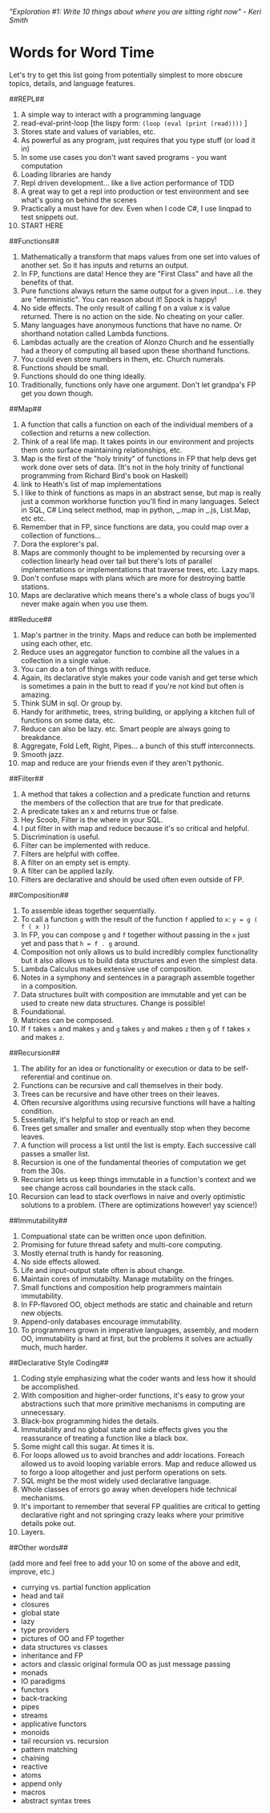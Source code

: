 
*"Exploration #1:  Write 10 things about where you are sitting right now" - Keri Smith*

# Words for Word Time #

Let's try to get this list going from potentially simplest to more obscure topics, details, and language features.

##REPL##
 
 1.  A simple way to interact with a programming language
 2.  read-eval-print-loop [the lispy form: `(loop (eval (print (read))))` ]
 3.  Stores state and values of variables, etc.
 4.  As powerful as any program, just requires that you type stuff (or load it in)
 5.  In some use cases you don't want saved programs - you want computation
 6.  Loading libraries are handy 
 7.  Repl driven development... like a live action performance of TDD
 8.  A great way to get a repl into production or test environment and see what's going on behind the scenes
 9.  Practically a must have for dev.  Even when I code C#, I use linqpad to test snippets out.
 10.  START HERE

##Functions##
 
 1.  Mathematically a transform that maps values from one set into values of another set.  So it has inputs and returns an output.
 2.  In FP, functions are data!  Hence they are "First Class" and have all the benefits of that.
 3.  Pure functions always return the same output for a given input... i.e. they are "eterministic".  You can reason about it!  Spock is happy!  
 4.  No side effects.  The only result of calling f on a value x is value returned.  There is no action on the side.  No cheating on your caller.  
 5.  Many languages have anonymous functions that have no name.  Or shorthand notation called Lambda functions.
 6.  Lambdas actually are the creation of Alonzo Church and he essentially had a theory of computing all based upon these shorthand functions.  
 7.  You could even store numbers in them, etc.  Church numerals.
 8.  Functions should be small.
 9.  Functions should do one thing ideally.
 10.  Traditionally, functions only have one argument.  Don't let grandpa's FP get you down though.
 
##Map##

 1.  A function that calls a function on each of the individual members of a collection and returns a new collection.
 2.  Think of a real life map.  It takes points in our environment and projects them onto surface maintaining relationships, etc.
 3.  Map is the first of the "holy trinity" of functions in FP that help devs get work done over sets of data.  (It's not in the holy trinity of functional programming from Richard Bird's book on Haskell)
 4.  link to Heath's list of map implementations
 5.  I like to think of functions as maps in an abstract sense, but map is really just a common workhorse function you'll find in many languages.  Select in SQL, C# Linq select method, map in python, _.map in _.js, List.Map, etc etc.
 6.  Remember that in FP, since functions are data, you could map over a collection of functions...
 7.  Dora the explorer's pal.
 8.  Maps are commonly thought to be implemented by recursing over a collection linearly head over tail but there's lots of parallel implementations or implementations that traverse trees, etc.  Lazy maps.
 9.  Don't confuse maps with plans which are more for destroying battle stations. 
 10.  Maps are declarative which means there's a whole class of bugs you'll never make again when you use them.

##Reduce##

 1.  Map's partner in the trinity.  Maps and reduce can both be implemented using each other, etc.
 2.  Reduce uses an aggregator function to combine all the values in a collection in a single value.
 3.  You can do a ton of things with reduce.  
 4.  Again, its declarative style makes your code vanish and get terse which is sometimes a pain in the butt to read if you're not kind but often is amazing.
 5.  Think SUM in sql.  Or group by.  
 6.  Handy for arithmetic, trees, string building, or applying a kitchen full of functions on some data, etc.
 7.  Reduce can also be lazy.  etc.  Smart people are always going to breakdance.  
 8.  Aggregate, Fold Left, Right, Pipes... a bunch of this stuff interconnects.  
 9.  Smooth jazz.
 10.  map and reduce are your friends even if they aren't pythonic.

##Filter##

 1.  A method that takes a collection and a predicate function and returns the members of the collection that are true for that predicate.
 2.  A predicate takes an x and returns true or false.
 3.  Hey Scoob, Filter is the where in your SQL.
 4.  I put filter in with map and reduce because it's so critical and helpful.
 5.  Discrimination is useful.
 6.  Filter can be implemented with reduce.
 7.  Filters are helpful with coffee.
 8.  A filter on an empty set is empty.
 9.  A filter can be applied lazily.
 10.  Filters are declarative and should be used often even outside of FP.

##Composition##

 1.  To assemble ideas together sequentially.
 2.  To call a function `g` with the result of the function `f` applied to `x`: `y = g ( f ( x ))`
 3.  In FP, you can compose `g` and `f` together without passing in the `x` just yet and pass that `h = f . g` around.
 4.  Composition not only allows us to build incredibly complex functionality but it also allows us to build data structures and even the simplest data.
 5.  Lambda Calculus makes extensive use of composition.
 6.  Notes in a symphony and sentences in a paragraph assemble together in a composition.
 7.  Data structures built with composition are immutable and yet can be used to create new data structures.  Change is possible!
 8.  Foundational.
 9.  Matrices can be composed.
 10.  If `f` takes `x` and makes `y` and `g` takes `y` and makes `z` then `g` of `f` takes `x` and makes `z`.

##Recursion##

 1.  The ability for an idea or functionality or execution or data to be self-referential and continue on.
 2.  Functions can be recursive and call themselves in their body.
 3.  Trees can be recursive and have other trees on their leaves.
 4.  Often recursive algorithms using recursive functions will have a halting condition.
 5.  Essentially, it's helpful to stop or reach an end.  
 6.  Trees get smaller and smaller and eventually stop when they become leaves.
 7.  A function will process a list until the list is empty.  Each successive call passes a smaller list.
 8.  Recursion is one of the fundamental theories of computation we get from the 30s.
 9.  Recursion lets us keep things immutable in a function's context and we see change across call boundaries in the stack calls.
 10.  Recursion can lead to stack overflows in naive and overly optimistic solutions to a problem.  (There are optimizations however!  yay science!)

##Immutability##

 1.  Compuational state can be written once upon definition.
 2.  Promising for future thread safety and multi-core computing.
 3.  Mostly eternal truth is handy for reasoning.
 4.  No side effects allowed.
 5.  Life and input-output state often is about change.
 6.  Maintain cores of immutabilty.  Manage mutability on the fringes.
 7.  Small functions and composition help programmers maintain immutability.
 8.  In FP-flavored OO, object methods are static and chainable and return new objects.  
 9.  Append-only databases encourage immutability.
 10.  To programmers grown in imperative languages, assembly, and modern OO, immutability is hard at first, but the problems it solves are actually much, much harder.

##Declarative Style Coding##

 1.  Coding style emphasizing what the coder wants and less how it should be accomplished.
 2.  With composition and higher-order functions, it's easy to grow your abstractions such that more primitive mechanisms in computing are unnecessary.
 3.  Black-box programming hides the details.
 4.  Immutability and no global state and side effects gives you the reassurance of treating a function like a black box.
 5.  Some might call this sugar.  At times it is.  
 6.  For loops allowed us to avoid branches and addr locations.  Foreach allowed us to avoid looping variable errors.  Map and reduce allowed us to forgo a loop altogether and just perform operations on sets.
 7.  SQL might be the most widely used declarative language.
 8.  Whole classes of errors go away when developers hide technical mechanisms.
 9.  It's important to remember that several FP qualities are critical to getting declarative right and not springing crazy leaks where your primitive details poke out.
 10.  Layers.

##Other words##

(add more and feel free to add your 10 on some of the above and edit, improve, etc.)

 * currying vs. partial function application
 * head and tail
 * closures
 * global state
 * lazy
 * type providers
 * pictures of OO and FP together
 * data structures vs classes
 * inheritance and FP 
 * actors and classic original formula OO as just message passing
 * monads
 * IO paradigms
 * functors
 * back-tracking
 * pipes
 * streams
 * applicative functors
 * monoids
 * tail recursion vs. recursion
 * pattern matching
 * chaining
 * reactive
 * atoms
 * append only
 * macros
 * abstract syntax trees
